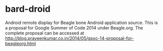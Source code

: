 bard-droid
===========================

Android remote display for Beagle bone Android application source. This is a proposal for Google Summer of Code 2014 under Beagle.org. The complete proposal can be accessed at http://blog.praveenkumar.co.in/2014/05/gsoc-14-proposal-for-beagleorg.html
